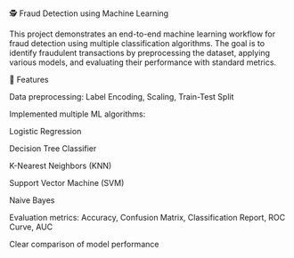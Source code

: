 🕵️ Fraud Detection using Machine Learning

This project demonstrates an end-to-end machine learning workflow for fraud detection using multiple classification algorithms. The goal is to identify fraudulent transactions by preprocessing the dataset, applying various models, and evaluating their performance with standard metrics.

📌 Features

Data preprocessing: Label Encoding, Scaling, Train-Test Split

Implemented multiple ML algorithms:

Logistic Regression

Decision Tree Classifier

K-Nearest Neighbors (KNN)

Support Vector Machine (SVM)

Naive Bayes

Evaluation metrics: Accuracy, Confusion Matrix, Classification Report, ROC Curve, AUC

Clear comparison of model performance
